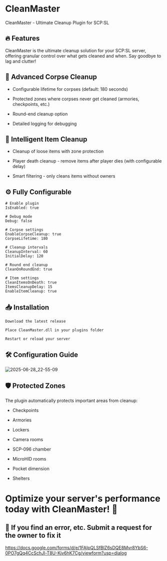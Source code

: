 # CleanMaster
CleanMaster - Ultimate Cleanup Plugin for SCP:SL
## 🔥 Features
CleanMaster is the ultimate cleanup solution for your SCP:SL server, offering granular control over what gets cleaned and when. Say goodbye to lag and clutter!

## 🧹 Advanced Corpse Cleanup
- Configurable lifetime for corpses (default: 180 seconds)

- Protected zones where corpses never get cleaned (armories, checkpoints, etc.)

- Round-end cleanup option

- Detailed logging for debugging
  
## 💎 Intelligent Item Cleanup
- Cleanup of loose items with zone protection

- Player death cleanup - remove items after player dies (with configurable delay)

- Smart filtering - only cleans items without owners

## ⚙️ Fully Configurable
    # Enable plugin
    IsEnabled: true

    # Debug mode
    Debug: false

    # Corpse settings
    EnableCorpseCleanup: true
    CorpseLifetime: 180

    # Cleanup intervals
    CleanupInterval: 60
    InitialDelay: 120

    # Round end cleanup
    CleanOnRoundEnd: true

    # Item settings
    CleanItemsOnDeath: true
    ItemsCleanupDelay: 15
    EnableItemCleanup: true

## 📥 Installation
`Download the latest release`

`Place CleanMaster.dll in your plugins folder`

`Restart or reload your server`

## 🛠️ Configuration Guide

![2025-06-28_22-55-09](https://github.com/user-attachments/assets/218e3609-30c1-4071-b044-3e06fe6b1c27)

## 🛡️ Protected Zones
The plugin automatically protects important areas from cleanup:

- Checkpoints

- Armories

- Lockers

- Camera rooms

- SCP-096 chamber

- MicroHID rooms

- Pocket dimension

- Shelters

# Optimize your server's performance today with CleanMaster! 🚀

## 🛑 If you find an error, etc. Submit a request for the owner to fix it
https://docs.google.com/forms/d/e/1FAIpQLSfBlZ6sDQE8Mvr8YbS6-0PO7gQq4CcSchJl-T8U-Kjv6hK7Cg/viewform?usp=dialog
